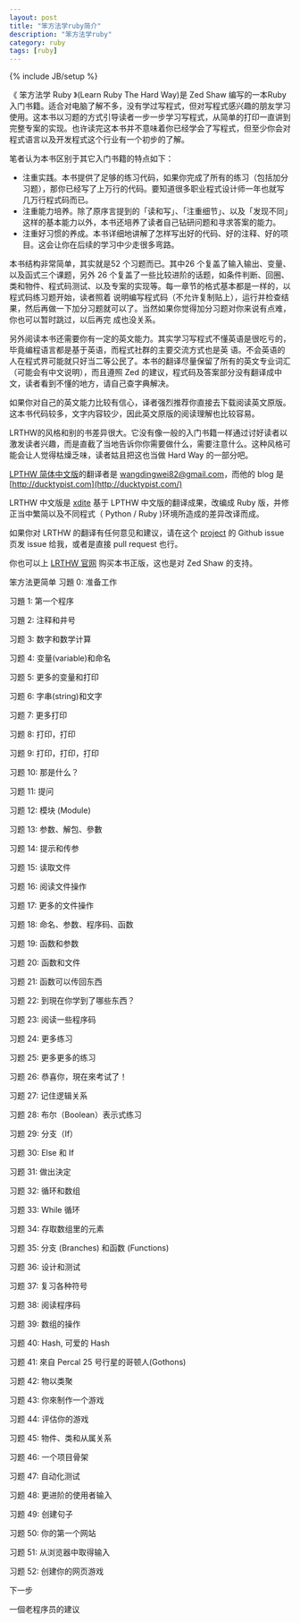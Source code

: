 ```yaml
---
layout: post
title: "笨方法学ruby简介"
description: "笨方法学ruby"
category: ruby
tags: [ruby]
---
```

{% include JB/setup %}

《 笨方法学 Ruby 》(Learn Ruby The Hard Way)是 Zed Shaw 编写的一本Ruby 入门书籍。适合对电脑了解不多，没有学过写程式，但对写程式感兴趣的朋友学习使用。这本书以习题的方式引导读者一步一步学习写程式，从简单的打印一直讲到 完整专案的实现。也许读完这本书并不意味着你已经学会了写程式，但至少你会对程式语言以及开发程式这个行业有一个初步的了解。

笔者认为本书区别于其它入门书籍的特点如下：

 - 注重实践。本书提供了足够的练习代码，如果你完成了所有的练习（包括加分习题），那你已经写了上万行的代码。要知道很多职业程式设计师一年也就写几万行程式码而已。 
 - 注重能力培养。除了原序言提到的「读和写」、「注重细节」、以及「发现不同」这样的基本能力以外，本书还培养了读者自己钻研问题和寻求答案的能力。 
 - 注重好习惯的养成。本书详细地讲解了怎样写出好的代码、好的注释、好的项目。这会让你在后续的学习中少走很多弯路。 

本书结构非常简单，其实就是52 个习题而已。其中26 个复盖了输入输出、变量、以及函式三个课题，另外 26 个复盖了一些比较进阶的话题，如条件判断、回圈、类和物件、程式码测试、以及专案的实现等。每一章节的格式基本都是一样的，以程式码练习题开始，读者照着 说明编写程式码（不允许复制贴上），运行并检查结果，然后再做一下加分习题就可以了。当然如果你觉得加分习题对你来说有点难，你也可以暂时跳过，以后再完 成也没关系。

另外阅读本书还需要你有一定的英文能力。其实学习写程式不懂英语是很吃亏的，毕竟编程语言都是基于英语，而程式社群的主要交流方式也是英 语。不会英语的人在程式界可能就只好当二等公民了。本书的翻译尽量保留了所有的英文专业词汇（可能会有中文说明），而且遵照 Zed 的建议，程式码及答案部分没有翻译成中文，读者看到不懂的地方，请自己查字典解决。

如果你对自己的英文能力比较有信心，译者强烈推荐你直接去下载阅读英文原版。这本书代码较多，文字内容较少，因此英文原版的阅读理解也比较容易。

LRTHW的风格和别的书差异很大。它没有像一般的入门书籍一样通过讨好读者以激发读者兴趣，而是直截了当地告诉你你需要做什么，需要注意什么。这种风格可能会让人觉得枯燥乏味，读者姑且把这也当做 Hard Way 的一部分吧。

[LPTHW 简体中文版](https://learn-python-the-hard-way-zh_cn-translation.readthedocs.org/en/latest/index.html)的翻译者是 wangdingwei82@gmail.com，而他的 blog 是 [http://ducktypist.com](http://ducktypist.com/)

LRTHW 中文版是 [xdite](http://blog.xdite.net/) 基于 LPTHW 中文版的翻译成果，改编成 Ruby 版，并修正当中繁简以及不同程式（ Python / Ruby )环境所造成的差异改译而成。

如果你对 LRTHW 的翻译有任何意见和建议，请在这个 [project](https://github.com/lrthw/lrthw.github.com/) 的 Github issue 页发 issue 给我，或者是直接 pull request 也行。

你也可以上 [LRTHW 官网](http://ruby.learncodethehardway.org/) 购买本书正版，这也是对 Zed Shaw 的支持。

笨方法更简单
习題 0: 准备工作

习題 1: 第一个程序

习題 2: 注释和井号

习题 3: 数字和数学计算

习题 4: 变量(variable)和命名

习题 5: 更多的变量和打印

习题 6: 字串(string)和文字

习题 7: 更多打印

习题 8: 打印，打印

习题 9: 打印，打印，打印

习题 10: 那是什么？

习题 11: 提问

习题 12: 模块 (Module)

习题 13: 参数、解包、參數

习题 14: 提示和传参

习题 15: 读取文件

习题 16: 阅读文件操作

习题 17: 更多的文件操作

习题 18: 命名、参数、程序码、函数

习题 19: 函数和参数

习题 20: 函数和文件

习题 21: 函数可以传回东西

习题 22: 到現在你学到了哪些东西？

习题 23: 阅读一些程序码

习题 24: 更多练习

习题 25: 更多更多的练习

习题 26: 恭喜你，現在來考试了！

习题 27: 记住逻辑关系

习题 28: 布尔（Boolean）表示式练习

习题 29: 分支（If）

习题 30: Else 和 If

习题 31: 做出決定

习题 32: 循环和数组

习题 33: While 循环

习题 34: 存取数组里的元素

习题 35: 分支 (Branches) 和函数 (Functions)

习题 36: 设计和测试

习题 37: 复习各种符号

习题 38: 阅读程序码

习题 39: 数组的操作

习题 40: Hash, 可爱的 Hash

习题 41: 來自 Percal 25 号行星的哥顿人(Gothons)

习题 42: 物以类聚

习题 43: 你來制作一个游戏

习题 44: 评估你的游戏

习题 45: 物件、类和从属关系

习题 46: 一个项目骨架

习题 47: 自动化测试

习题 48: 更进阶的使用者输入

习题 49: 创建句子

习题 50: 你的第一个网站

习题 51: 从浏览器中取得输入

习题 52: 创建你的网页游戏

下一步

一個老程序员的建议


